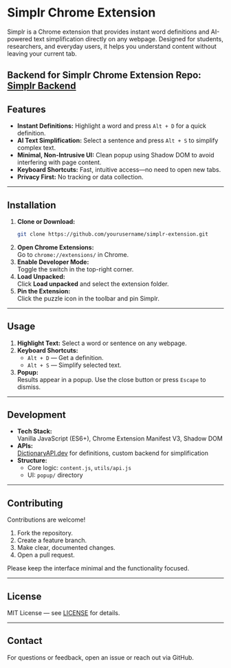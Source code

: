 # Simplr Chrome Extension

Simplr is a Chrome extension that provides instant word definitions and AI-powered text simplification directly on any webpage. Designed for students, researchers, and everyday users, it helps you understand content without leaving your current tab.

**Backend for Simplr Chrome Extension Repo:** [Simplr Backend](https://github.com/jaimzh/Simplr-be)
---

## Features

- **Instant Definitions:** Highlight a word and press `Alt + D` for a quick definition.
- **AI Text Simplification:** Select a sentence and press `Alt + S` to simplify complex text.
- **Minimal, Non-Intrusive UI:** Clean popup using Shadow DOM to avoid interfering with page content.
- **Keyboard Shortcuts:** Fast, intuitive access—no need to open new tabs.
- **Privacy First:** No tracking or data collection.

---

## Installation

1. **Clone or Download:**
   ```bash
   git clone https://github.com/yourusername/simplr-extension.git
   ```
2. **Open Chrome Extensions:**  
   Go to `chrome://extensions/` in Chrome.
3. **Enable Developer Mode:**  
   Toggle the switch in the top-right corner.
4. **Load Unpacked:**  
   Click **Load unpacked** and select the extension folder.
5. **Pin the Extension:**  
   Click the puzzle icon in the toolbar and pin Simplr.

---

## Usage

1. **Highlight Text:** Select a word or sentence on any webpage.
2. **Keyboard Shortcuts:**
   - `Alt + D` — Get a definition.
   - `Alt + S` — Simplify selected text.
3. **Popup:**  
   Results appear in a popup. Use the close button or press `Escape` to dismiss.

---

## Development

- **Tech Stack:**  
  Vanilla JavaScript (ES6+), Chrome Extension Manifest V3, Shadow DOM
- **APIs:**  
  [DictionaryAPI.dev](https://dictionaryapi.dev/) for definitions, custom backend for simplification
- **Structure:**  
  - Core logic: `content.js`, `utils/api.js`
  - UI: `popup/` directory

---

## Contributing

Contributions are welcome!  
1. Fork the repository.
2. Create a feature branch.
3. Make clear, documented changes.
4. Open a pull request.

Please keep the interface minimal and the functionality focused.

---

## License

MIT License — see [LICENSE](LICENSE) for details.

---

## Contact

For questions or feedback, open an issue or reach out via GitHub.
